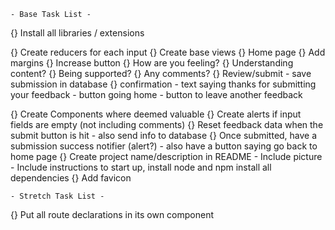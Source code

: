     - Base Task List -
{} Install all libraries / extensions

{} Create reducers for each input
{} Create base views
    {} Home page
        {} Add margins
        {} Increase button
    {} How are you feeling?
    {} Understanding content?
    {} Being supported?
    {} Any comments?
    {} Review/submit
        - save submission in database
    {} confirmation
        - text saying thanks for submitting your feedback
        - button going home
        - button to leave another feedback

{} Create Components where deemed valuable
{} Create alerts if input fields are empty (not including comments)
{} Reset feedback data when the submit button is hit
    - also send info to database
{} Once submitted, have a submission success notifier (alert?)
    - also have a button saying go back to home page
{} Create project name/description in README
    - Include picture
    - Include instructions to start up, install node and npm install all dependencies
{} Add favicon



    - Stretch Task List - 
{} Put all route declarations in its own component